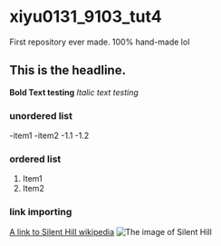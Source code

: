 # xiyu0131_9103_tut4
First repository ever made.
100% hand-made lol

## This is the headline.
**Bold Text testing** 
*Italic text testing* 

### unordered list
-item1
-item2
    -1.1
    -1.2

### ordered list
1. Item1
2. Item2

### link importing
[A link to Silent Hill wikipedia](https://en.wikipedia.org/wiki/Silent_Hill#:~:text=Silent%20Hill[a]%20(Japanese:%20%E3%82%B5%E3%82%A4%E3%83%AC%E3%83%B3%E3%83%88%E3%83%92%E3%83%AB,%20Hepburn:%20Sairento%20Hiru)%20is%20a%20horror)
![The image of Silent Hill](file:///C:/Users/xiaoy/OneDrive/Desktop/Creative%20Coding/WK8/xiyu0131_9103_tut4/image%20of%20silent%20hill.png)